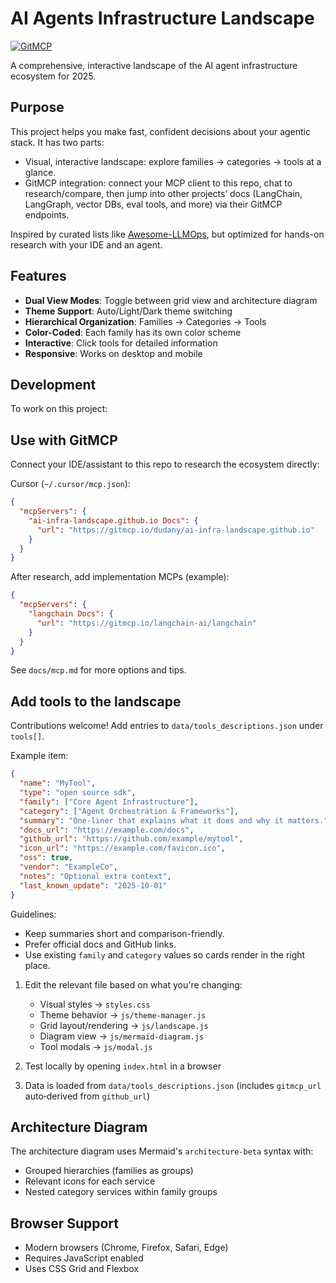 # AI Agents Infrastructure Landscape

[![GitMCP](https://img.shields.io/endpoint?url=https://gitmcp.io/badge/dudany/ai-infra-landscape.github.io)](https://gitmcp.io/dudany/ai-infra-landscape.github.io)

A comprehensive, interactive landscape of the AI agent infrastructure ecosystem for 2025.

## Purpose

This project helps you make fast, confident decisions about your agentic stack. It has two parts:
- Visual, interactive landscape: explore families → categories → tools at a glance.
- GitMCP integration: connect your MCP client to this repo, chat to research/compare, then jump into other projects’ docs (LangChain, LangGraph, vector DBs, eval tools, and more) via their GitMCP endpoints.

Inspired by curated lists like [Awesome-LLMOps](https://github.com/tensorchord/Awesome-LLMOps), but optimized for hands-on research with your IDE and an agent.


## Features

- **Dual View Modes**: Toggle between grid view and architecture diagram
- **Theme Support**: Auto/Light/Dark theme switching
- **Hierarchical Organization**: Families → Categories → Tools
- **Color-Coded**: Each family has its own color scheme
- **Interactive**: Click tools for detailed information
- **Responsive**: Works on desktop and mobile

## Development

To work on this project:

## Use with GitMCP

Connect your IDE/assistant to this repo to research the ecosystem directly:

Cursor (`~/.cursor/mcp.json`):
```json
{
  "mcpServers": {
    "ai-infra-landscape.github.io Docs": {
      "url": "https://gitmcp.io/dudany/ai-infra-landscape.github.io"
    }
  }
}
```

After research, add implementation MCPs (example):
```json
{
  "mcpServers": {
    "langchain Docs": {
      "url": "https://gitmcp.io/langchain-ai/langchain"
    }
  }
}
```

See `docs/mcp.md` for more options and tips.

## Add tools to the landscape

Contributions welcome! Add entries to `data/tools_descriptions.json` under `tools[]`.

Example item:
```json
{
  "name": "MyTool",
  "type": "open source sdk",
  "family": ["Core Agent Infrastructure"],
  "category": ["Agent Orchestration & Frameworks"],
  "summary": "One-liner that explains what it does and why it matters.",
  "docs_url": "https://example.com/docs",
  "github_url": "https://github.com/example/mytool",
  "icon_url": "https://example.com/favicon.ico",
  "oss": true,
  "vendor": "ExampleCo",
  "notes": "Optional extra context",
  "last_known_update": "2025-10-01"
}
```

Guidelines:
- Keep summaries short and comparison-friendly.
- Prefer official docs and GitHub links.
- Use existing `family` and `category` values so cards render in the right place.
1. Edit the relevant file based on what you're changing:
   - Visual styles → `styles.css`
   - Theme behavior → `js/theme-manager.js`
   - Grid layout/rendering → `js/landscape.js`
   - Diagram view → `js/mermaid-diagram.js`
   - Tool modals → `js/modal.js`

2. Test locally by opening `index.html` in a browser

3. Data is loaded from `data/tools_descriptions.json` (includes `gitmcp_url` auto‑derived from `github_url`)

## Architecture Diagram

The architecture diagram uses Mermaid's `architecture-beta` syntax with:
- Grouped hierarchies (families as groups)
- Relevant icons for each service
- Nested category services within family groups

## Browser Support

- Modern browsers (Chrome, Firefox, Safari, Edge)
- Requires JavaScript enabled
- Uses CSS Grid and Flexbox

